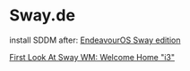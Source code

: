 # Sway.de
install SDDM after: [EndeavourOS Sway edition](https://youtu.be/qC3amzVrRCI)

[First Look At Sway WM: Welcome Home "i3"](https://youtu.be/09mQAZAzwJg)
